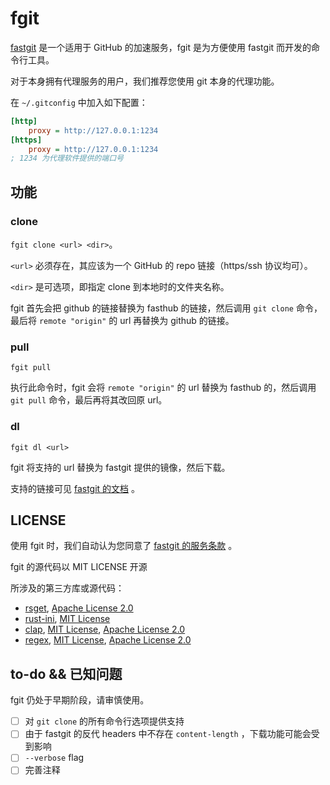# fgit

[fastgit](https://fastgit.org/) 是一个适用于 GitHub 的加速服务，fgit 是为方便使用 fastgit 而开发的命令行工具。

对于本身拥有代理服务的用户，我们推荐您使用 git 本身的代理功能。

在 `~/.gitconfig` 中加入如下配置：

```ini
[http]
    proxy = http://127.0.0.1:1234
[https]
    proxy = http://127.0.0.1:1234
; 1234 为代理软件提供的端口号
```

## 功能

### clone

`fgit clone <url> <dir>`。

`<url>` 必须存在，其应该为一个 GitHub 的 repo 链接（https/ssh 协议均可）。

`<dir>` 是可选项，即指定 clone 到本地时的文件夹名称。

fgit 首先会把 github 的链接替换为 fasthub 的链接，然后调用 `git clone` 命令，最后将 `remote "origin"` 的 url 再替换为 github 的链接。

### pull

`fgit pull`

执行此命令时，fgit 会将 `remote "origin"` 的 url 替换为 fasthub 的，然后调用 `git pull` 命令，最后再将其改回原 url。

### dl

`fgit dl <url>`

fgit 将支持的 url 替换为 fastgit 提供的镜像，然后下载。

支持的链接可见 [fastgit 的文档](https://doc.fastgit.org/zh-cn/guide.html) 。

## LICENSE

使用 fgit 时，我们自动认为您同意了 [fastgit 的服务条款](https://doc.fastgit.org/zh-cn/tos.html) 。

fgit 的源代码以 MIT LICENSE 开源

所涉及的第三方库或源代码：

* [rsget](https://github.com/otavio/rsget), [Apache License 2.0](https://github.com/otavio/rsget/blob/master/LICENSE)
* [rust-ini](https://github.com/zonyitoo/rust-ini), [MIT License](https://github.com/zonyitoo/rust-ini/blob/master/LICENSE)
* [clap](https://github.com/clap-rs/clap), [MIT License](https://github.com/clap-rs/clap/blob/master/LICENSE-MIT), [Apache License 2.0](https://github.com/clap-rs/clap/blob/master/LICENSE-APACHE)
* [regex](https://github.com/rust-lang/regex), [MIT License](https://github.com/rust-lang/regex/blob/master/LICENSE-MIT), [Apache License 2.0](https://github.com/rust-lang/regex/blob/master/LICENSE-APACHE)


## to-do && 已知问题

fgit 仍处于早期阶段，请审慎使用。

* [ ] 对 `git clone` 的所有命令行选项提供支持
* [ ] 由于 fastgit 的反代 headers 中不存在 `content-length` ，下载功能可能会受到影响
* [ ] `--verbose` flag
* [ ] 完善注释
